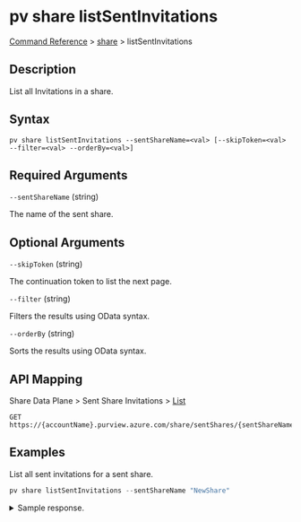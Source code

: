 # pv share listSentInvitations

[Command Reference](../../../README.md#command-reference) > [share](./main.md) >  listSentInvitations

## Description

List all Invitations in a share.

## Syntax

```
pv share listSentInvitations --sentShareName=<val> [--skipToken=<val> --filter=<val> --orderBy=<val>]
```

## Required Arguments

`--sentShareName` (string)

The name of the sent share.

## Optional Arguments

`--skipToken` (string)

The continuation token to list the next page.

`--filter` (string)

Filters the results using OData syntax.

`--orderBy` (string)

Sorts the results using OData syntax.

## API Mapping

Share Data Plane > Sent Share Invitations > [List](https://docs.microsoft.com/en-us/rest/api/purview/sharedataplane/sent-share-invitations/list)
```
GET https://{accountName}.purview.azure.com/share/sentShares/{sentShareName}/sentShareInvitations
```

## Examples

List all sent invitations for a sent share.

```powershell
pv share listSentInvitations --sentShareName "NewShare"
```


<details><summary>Sample response.</summary>
<p>

```json
{
   "value":[
      {
         "id":"/sentShares/NewShare/sentShareInvitations/607c8df07dc82107ccab50bd1b8c792279b1d9fc",
         "invitationKind":"User",
         "name":"607c8df07dc82107ccab50bd1b8c792279b1d9fc",
         "properties":{
            "invitationId":"47d63726-9373-417e-94a2-85afad2edd3e",
            "invitationStatus":"Pending",
            "provisioningState":"Succeeded",
            "senderEmail":"tarifat@microsoft.com",
            "senderName":"Taygan Rifat",
            "senderTenantName":"Microsoft",
            "sentAt":"2022-09-02T13:31:32.6057188Z",
            "shareKind":"InPlace",
            "targetEmail":"taygan.rifat@microsoft.com"
         },
         "type":"sentShares/sentShareInvitations"
      }
   ]
}
```
</p>
</details>
